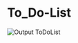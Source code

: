 # To_Do-List
![Output ToDoList](https://github.com/user-attachments/assets/6444009d-73c3-48ac-ae3b-64be79866ba0)
